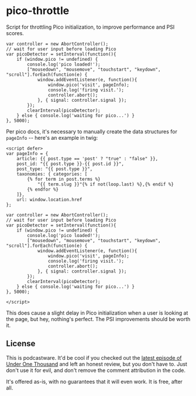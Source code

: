 # pico-throttle
Script for throttling Pico initialization, to improve performance and PSI scores.

```
var controller = new AbortController();
// wait for user input before loading Pico
var picoDetector = setInterval(function(){
    if (window.pico != undefined) {
        console.log('pico loaded!');
        ["mousedown", "mousemove", "touchstart", "keydown", "scroll"].forEach(function(e) {
            window.addEventListener(e, function(){
                window.pico('visit', pageInfo);
                console.log('firing visit.');
                controller.abort();
            }, { signal: controller.signal });
        });
        clearInterval(picoDetector);
    } else { console.log('waiting for pico...') }
}, 5000);
```

Per pico docs, it's necessary to manually create the data structures for `pageInfo` -- here's an example in twig:

```
<script defer>
var pageInfo = {
	article: {{ post.type == 'post' ? "true" : "false" }},
	post_id: "{{ post.type }}-{{ post.id }}",
	post_type: "{{ post.type }}",
	taxonomies: { categories: [
        {% for term in post.terms %}
            "{{ term.slug }}"{% if not(loop.last) %},{% endif %}
        {% endfor %}
    ]},
	url: window.location.href
};

var controller = new AbortController();
// wait for user input before loading Pico
var picoDetector = setInterval(function(){
    if (window.pico != undefined) {
        console.log('pico loaded!');
        ["mousedown", "mousemove", "touchstart", "keydown", "scroll"].forEach(function(e) {
            window.addEventListener(e, function(){
                window.pico('visit', pageInfo);
                console.log('firing visit.');
                controller.abort();
            }, { signal: controller.signal });
        });
        clearInterval(picoDetector);
    } else { console.log('waiting for pico...') }
}, 5000);

</script>
```

This does cause a slight delay in Pico initialization when a user is looking at the page, but hey, nothing's perfect. The PSI improvements should be worth it.

## License

This is podcastware. It'd be cool if you checked out the [latest episode of Under One Thousand](https://open.spotify.com/episode/1QbZEu5H4QGFkvualpYGM8) and left an honest review, but you don't have to. Just don't use it for evil, and don't remove the comment attribution in the code.

It's offered as-is, with no guarantees that it will even work. It is free, after all.
